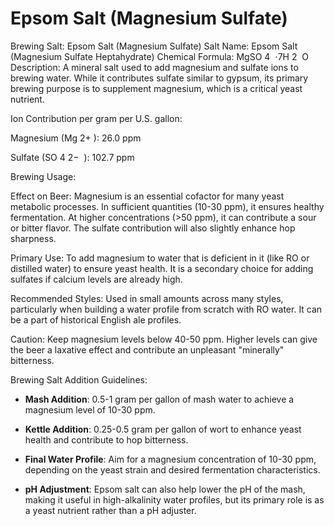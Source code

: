 # Epsom Salt (Magnesium Sulfate)

Brewing Salt: Epsom Salt (Magnesium Sulfate)
Salt Name: Epsom Salt (Magnesium Sulfate Heptahydrate)
Chemical Formula: MgSO
4
​
 ⋅7H
2
​
 O
Description: A mineral salt used to add magnesium and sulfate ions to brewing water. While it contributes sulfate similar to gypsum, its primary brewing purpose is to supplement magnesium, which is a critical yeast nutrient.

Ion Contribution per gram per U.S. gallon:

Magnesium (Mg
2+
 ): 26.0 ppm

Sulfate (SO
4
2−
​
 ): 102.7 ppm

Brewing Usage:

Effect on Beer: Magnesium is an essential cofactor for many yeast metabolic processes. In sufficient quantities (10-30 ppm), it ensures healthy fermentation. At higher concentrations (>50 ppm), it can contribute a sour or bitter flavor. The sulfate contribution will also slightly enhance hop sharpness.

Primary Use: To add magnesium to water that is deficient in it (like RO or distilled water) to ensure yeast health. It is a secondary choice for adding sulfates if calcium levels are already high.

Recommended Styles: Used in small amounts across many styles, particularly when building a water profile from scratch with RO water. It can be a part of historical English ale profiles.

Caution: Keep magnesium levels below 40-50 ppm. Higher levels can give the beer a laxative effect and contribute an unpleasant "minerally" bitterness.

Brewing Salt Addition Guidelines:

- **Mash Addition**: 0.5-1 gram per gallon of mash water to achieve a magnesium level of 10-30 ppm.

- **Kettle Addition**: 0.25-0.5 gram per gallon of wort to enhance yeast health and contribute to hop bitterness.

- **Final Water Profile**: Aim for a magnesium concentration of 10-30 ppm, depending on the yeast strain and desired fermentation characteristics.

- **pH Adjustment**: Epsom salt can also help lower the pH of the mash, making it useful in high-alkalinity water profiles, but its primary role is as a yeast nutrient rather than a pH adjuster.
